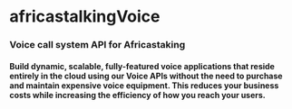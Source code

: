 # africastalkingVoice
### Voice call system API for Africastaking
#### Build dynamic, scalable, fully-featured voice applications that reside entirely in the cloud using our Voice APIs without the need to purchase and maintain expensive voice equipment. This reduces your business costs while increasing the efficiency of how you reach your users.
